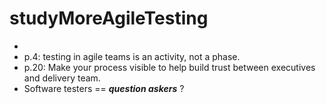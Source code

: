 # studyMoreAgileTesting

-
- p.4: testing in agile teams is an activity, not a phase.
- p.20: Make your process visible to help build trust between executives and delivery team.
- Software testers == ***question askers*** ?